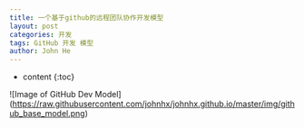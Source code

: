 ```yaml
---
title: 一个基于github的远程团队协作开发模型
layout: post
categories: 开发
tags: GitHub 开发 模型
author: John He
---
```


* content
{:toc}


![Image of GitHub Dev Model]
(https://raw.githubusercontent.com/johnhx/johnhx.github.io/master/img/github_base_model.png)